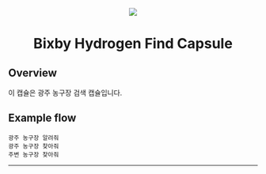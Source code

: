 <p align="Center">
  <img src="https://bixbydevelopers.com/dev/docs-assets/resources/dev-guide/bixby_logo_github-11221940070278028369.png">
  <br/>
  <h1 align="Center">Bixby Hydrogen Find Capsule</h1>
</p>

## Overview

이 캡슐은 광주 농구장 검색 캡슐입니다.

## Example flow

```
광주 농구장 알려줘
광주 농구장 찾아줘
주변 농구장 찾아줘
```
---


